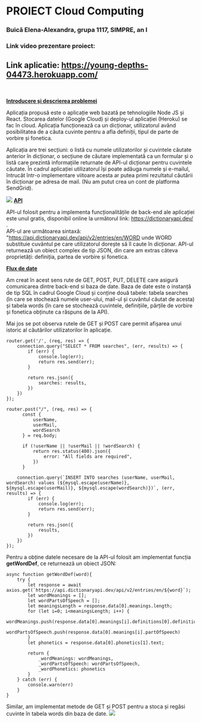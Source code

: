 # PROIECT Cloud Computing


### Buică Elena-Alexandra, grupa 1117, SIMPRE, an I<br />

### Link video prezentare proiect: 


## Link aplicatie: https://young-depths-04473.herokuapp.com/ 

<br />

<b><u>Introducere și descrierea problemei</u></b>

Aplicația propusă este o aplicație web bazată pe tehnologiile Node JS și React. Stocarea datelor (Google Cloud) și deploy-ul aplicației (Heroku) se fac în cloud. Aplicația funcționează ca un dicționar, utilizatorul având posibilitatea de a căuta cuvinte pentru a afla definiții, tipul de parte de vorbire și fonetica.

Aplicația are trei secțiuni: o listă cu numele utilizatorilor și cuvintele căutate anterior în dicționar, o secțiune de căutare implementată ca un formular și o listă care prezintă informațiile returnate de API-ul dicționar pentru cuvintele căutate.
În cadrul aplicației utilizatorul își poate adăuga numele și e-mailul, întrucât într-o implementare viitoare acesta ar putea primi rezultatul căutării în dicționar pe adresa de mail. (Nu am putut crea un cont de platforma SendGrid).

![](https://github.com/alexandrabuica/PROIECT-CC/blob/Frontend_Setup/Capture1.PNG)
<b><u>API</u></b>

API-ul folosit pentru a implementa funcționalitățile de back-end ale aplicației este unul gratis, disponibil online la următorul link: https://dictionaryapi.dev/ .
<br />API-ul are următoarea sintaxă:
"https://api.dictionaryapi.dev/api/v2/entries/en/WORD
unde WORD substituie cuvântul pe care utilizatorul dorește să îl caute în dicționar.
API-ul returnează un obiect complex de tip JSON, din care am extras câteva proprietăți: definiția, partea de vorbire și fonetica.
  
  
<b><u>Flux de date</u></b>
  
Am creat în acest sens rute de GET, POST, PUT, DELETE care asigură comunicarea dintre back-end si baza de date.
Baza de date este o instanță de tip SQL în cadrul Google Cloud și conține două tabele: tabela searches (în care se stochează numele user-ului, mail-ul și cuvântul căutat de acesta) și tabela words (în care se stochează cuvintele, definițiile, părțile de vorbire și fonetica obținute ca răspuns de la API).

Mai jos se pot observa rutele de GET și POST care permit afișarea unui istoric al căutărilor utilizatorilor în aplicație.<br>

  
    router.get('/', (req, res) => {
        connection.query("SELECT * FROM searches", (err, results) => {
            if (err) {
                console.log(err);
                return res.send(err);
            }

            return res.json({
                searches: results,
            })
        })
    });

    router.post("/", (req, res) => {
          const {
              userName,
              userMail,
              wordSearch
          } = req.body;

          if (!userName || !userMail || !wordSearch) {
              return res.status(400).json({
                  error: "All fields are required",
              })
          }

        connection.query(`INSERT INTO searches (userName, userMail, wordSearch) values (${mysql.escape(userName)}, ${mysql.escape(userMail)}, ${mysql.escape(wordSearch)})`, (err, results) => {
            if (err) {
                console.log(err);
                return res.send(err);
            }

            return res.json({
                results,
            })
        })
    });
  
Pentru a obține datele necesare de la API-ul folosit am implementat funcția <b>getWordDef</b>, ce returnează un obiect JSON:
  
    async function getWordDef(word){
        try {
            let response = await axios.get(`https://api.dictionaryapi.dev/api/v2/entries/en/${word}`);
            let wordMeanings = [];
            let wordPartsOfSpeech = [];
            let meaningsLength = response.data[0].meanings.length;
            for (let i=0; i<meaningsLength; i++) {
                wordMeanings.push(response.data[0].meanings[i].definitions[0].definition)
                wordPartsOfSpeech.push(response.data[0].meanings[i].partOfSpeech)
            }
            let phonetics = response.data[0].phonetics[1].text;

            return {
                _wordMeanings: wordMeanings,
                _wordPartsOfSpeech: wordPartsOfSpeech,
                _wordPhonetics: phonetics
            }
        } catch (err) {
            console.warn(err)
        }
    }

                                            
Similar, am implementat metode de GET și POST pentru a stoca și regăsi cuvinte în tabela words din baza de date.
![](https://github.com/alexandrabuica/PROIECT-CC/blob/Frontend_Setup/Capture2.PNG)
